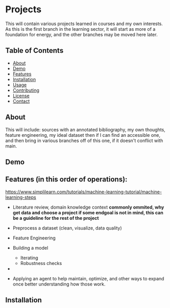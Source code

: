 # Projects

This will contain various projects learned in courses and my own interests. As this is the first branch in the learning sector, it will start as more of a foundation for energy, and the other branches may be moved here later. 

## Table of Contents

- [About](#about)
- [Demo](#demo)
- [Features](#features)
- [Installation](#installation)
- [Usage](#usage)
- [Contributing](#contributing)
- [License](#license)
- [Contact](#contact)

## About

This will include: sources with an annotated bibliography, my own thoughts, feature engineering, my ideal dataset then if I can find an accessible one, and then bring in various branches off of this one, if it doesn't conflict with main. 

## Demo



## Features (in this order of operations):

https://www.simplilearn.com/tutorials/machine-learning-tutorial/machine-learning-steps

- Literature review, domain knowledge context **commonly ommited, why get data and choose a project if some endgoal is not in mind, this can be a guideline for the rest of the project** 
- Preprocess a dataset (clean, visualize, data quality)
- Feature Engineering
- Building a model
  - Iterating
  - Robustness checks

- 
- Applying an agent to help maintain, optimize, and other ways to expand once better understanding how those work. 

## Installation

